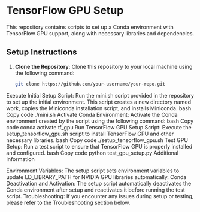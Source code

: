# TensorFlow GPU Setup

This repository contains scripts to set up a Conda environment with TensorFlow GPU support, along with necessary libraries and dependencies.

## Setup Instructions

1. **Clone the Repository**: Clone this repository to your local machine using the following command:

   ```bash
   git clone https://github.com/your-username/your-repo.git
Execute Initial Setup Script: Run the mini.sh script provided in the repository to set up the initial environment. This script creates a new directory named work, copies the Miniconda installation script, and installs Miniconda.
bash
Copy code
./mini.sh
Activate Conda Environment: Activate the Conda environment created by the script using the following command:
bash
Copy code
conda activate tf_gpu
Run TensorFlow GPU Setup Script: Execute the setup_tensorflow_gpu.sh script to install TensorFlow GPU and other necessary libraries.
bash
Copy code
./setup_tensorflow_gpu.sh
Test GPU Setup: Run a test script to ensure that TensorFlow GPU is properly installed and configured.
bash
Copy code
python test_gpu_setup.py
Additional Information

Environment Variables: The setup script sets environment variables to update LD_LIBRARY_PATH for NVIDIA GPU libraries automatically.
Conda Deactivation and Activation: The setup script automatically deactivates the Conda environment after setup and reactivates it before running the test script.
Troubleshooting: If you encounter any issues during setup or testing, please refer to the Troubleshooting section below.
